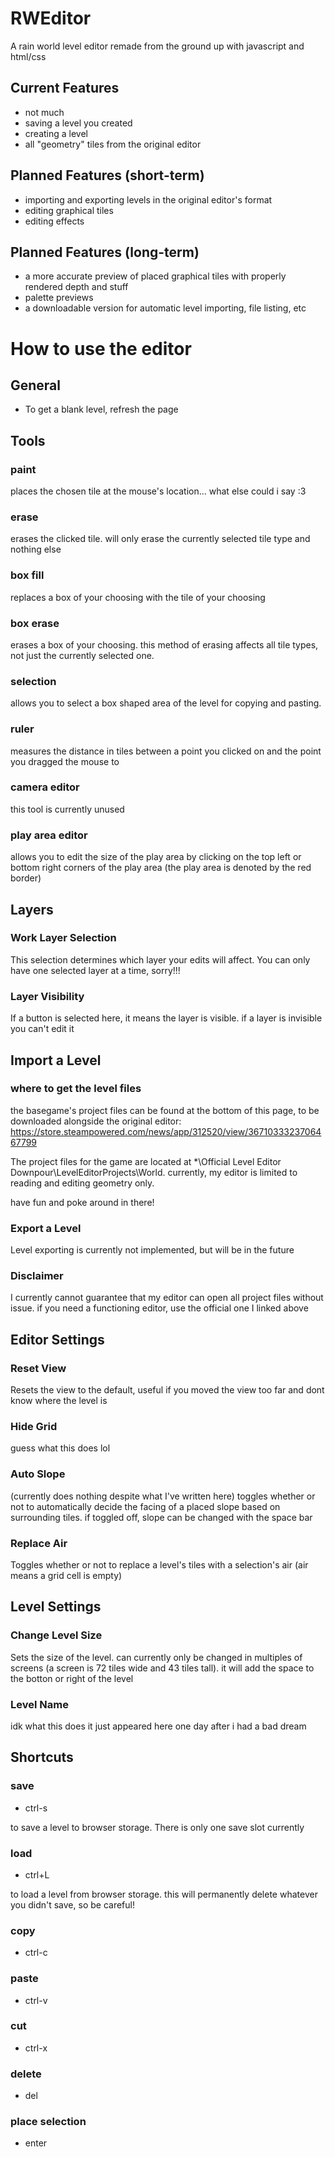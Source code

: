 # RWEditor
A rain world level editor remade from the ground up with javascript and html/css

## Current Features
* not much
* saving a level you created
* creating a level
* all "geometry" tiles from the original editor

## Planned Features (short-term)
* importing and exporting levels in the original editor's format
* editing graphical tiles
* editing effects

## Planned Features (long-term)
* a more accurate preview of placed graphical tiles with properly rendered depth and stuff
* palette previews
* a downloadable version for automatic level importing, file listing, etc

# How to use the editor
## General
* To get a blank level, refresh the page

## Tools
### paint
places the chosen tile at the mouse's location... what else could i say :3
### erase
erases the clicked tile. will only erase the currently selected tile type and nothing else
### box fill
replaces a box of your choosing with the tile of your choosing
### box erase
erases a box of your choosing. this method of erasing affects all tile types, not just the currently selected one.
### selection
allows you to select a box shaped area of the level for copying and pasting.
### ruler
measures the distance in tiles between a point you clicked on and the point you dragged the mouse to
### camera editor
this tool is currently unused
### play area editor
allows you to edit the size of the play area by clicking on the top left or bottom right corners of the play area (the play area is denoted by the red border)

## Layers
### Work Layer Selection
This selection determines which layer your edits will affect. You can only have one selected layer at a time, sorry!!!
### Layer Visibility
If a button is selected here, it means the layer is visible. if a layer is invisible you can't edit it

## Import a Level
### where to get the level files
the basegame's project files can be found at the bottom of this page, to be downloaded alongside the original editor: https://store.steampowered.com/news/app/312520/view/3671033323706467799

The project files for the game are located at *\Official Level Editor Downpour\LevelEditorProjects\World. currently,  my editor is limited to reading and editing geometry only.

have fun and poke around in there!
### Export a Level
Level exporting is currently not implemented, but will be in the future
### Disclaimer
I currently cannot guarantee that my editor can open all project files without issue. if you need a functioning editor, use the official one I linked above

## Editor Settings
### Reset View
Resets the view to the default, useful if you moved the view too far and dont know where the level is
### Hide Grid
guess what this does lol
### Auto Slope
(currently does nothing despite what I've written here) toggles whether or not to automatically decide the facing of a placed slope based on surrounding tiles. if toggled off, slope can be changed with the space bar
### Replace Air
Toggles whether or not to replace a level's tiles with a selection's air (air means a grid cell is empty)

## Level Settings
### Change Level Size
Sets the size of the level. can currently only be changed in multiples of screens (a screen is 72 tiles wide and 43 tiles tall). it will add the space to the botton or right of the level
### Level Name
idk what this does it just appeared here one day after i had a bad dream

## Shortcuts
### save 
* ctrl-s

to save a level to browser storage. There is only one save slot currently
### load
* ctrl+L

to load a level from browser storage. this will permanently delete whatever you didn't save, so be careful!
### copy
* ctrl-c
### paste
* ctrl-v
### cut
* ctrl-x
### delete
* del
### place selection
* enter